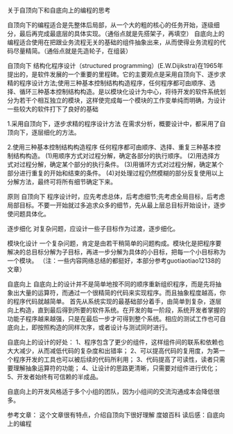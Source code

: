 关于自顶向下和自底向上的编程的思考

自顶向下的编程适合是先整体后局部，从一个大的粗的核心的任务开始，逐级细分，最后再完成最底层的具体实现。（通俗点就是先搭架子，再填空）
自底向上的编程适合使用在把跟业务流程无关的基础的组件抽象出来，从而使得业务流程的代码尽量精简。（通俗点就是先造轮子，在组装）

自顶向下
结构化程序设计（structured programming）(E.W.Dijikstra)在1965年提出的，是软件发展的一个重要的里程碑。它的主要观点是采用自顶向下、逐步求精的程序设计方法;使用三种基本控制结构构造程序，任何程序都可由顺序、选择、循环三种基本控制结构构造。是以模块化设计为中心，将待开发的软件系统划分为若干个相互独立的模块，这样使完成每一个模块的工作变单纯而明确，为设计一些较大的软件打下了良好的基础

1.采用自顶向下，逐步求精的程序设计方法
在需求分析，概要设计中，都采用了自顶向下，逐层细化的方法。

2.使用三种基本控制结构构造程序
任何程序都可由顺序、选择、重复三种基本控制结构构造。
(1)用顺序方式对过程分解，确定各部分的执行顺序。
(2)用选择方式对过程分解，确定某个部分的执行条件。
(3)用循环方式对过程分解，确定某个部分进行重复的开始和结束的条件。
(4)对处理过程仍然模糊的部分反复使用以上分解方法，最终可将所有细节确定下来。

原则
自顶向下
程序设计时，应先考虑总体，后考虑细节;先考虑全局目标，后考虑局部目标。不要一开始就过多追求众多的细节，先从最上层总目标开始设计，逐步使问题具体化。

逐步细化
对复杂问题，应设计一些子目标作为过渡，逐步细化。

模块化设计
一个复杂问题，肯定是由若干稍简单的问题构成。模块化是把程序要解决的总目标分解为子目标，再进一步分解为具体的小目标，把每一个小目标称为一个模块。
（注：一些内容网络总结的都挺好，本部分参考guotiaotiao12138的文章）

自底向上
自底向上的设计并不是简单地按不同的顺序重新组织程序，而是先将抽象出大量的运算符，而通过一个很精简的代码来实现程序。而且抽象程度越高，你的程序代码就越简单。
首先从系统实现的最基础部分着手，由简单到复杂，逐层向上构造，直到最后得到所要的软件系统。在开发的每一阶段，系统开发者掌握的功能子程序越来越强，只是在最后一步才可得到整个系统。相应的测试工作也可自底向上，即按照构造的同样次序，或者设计与测试同时进行。

自底向上的设计的好处：
1、程序包含了更少的组件，这样组件间的联系和依赖也大大减少，从而减低代码的复杂度和出错率；
2、可以提高代码的复用度，为第一个程序开发的工具也可以被后续的代码所利用；
3、代码提高了可读性，读者只需要理解抽象运算符的功能；
4、让设计的思路更清晰，只需要对组件进行优化；
5、开发者始终有可信赖的半成品。

自底向上的开发风格适于多个小组的团队，因为小组间的交流沟通成本会降低很多。

参考文章：
这个文章很有特点，介绍自顶向下很好理解
度娘百科
读后感：自底向上的编程

